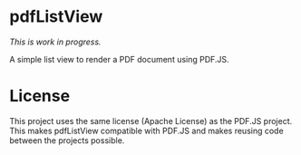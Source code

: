 pdfListView
===========

*This is work in progress.*

A simple list view to render a PDF document using PDF.JS.

# License

This project uses the same license (Apache License) as the PDF.JS project. This makes pdfListView compatible with PDF.JS and makes reusing code between the projects possible.
